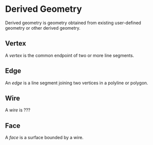 # Derived Geometry

Derived geometry is geometry obtained from existing user-defined geometry or other derived geometry.

## Vertex

A _vertex_ is the common endpoint of two or more line segments. 

## Edge

An _edge_ is a line segment joining two vertices in a polyline or polygon.

## Wire

A _wire_ is ???

## Face

A _face_ is a surface bounded by a wire.
